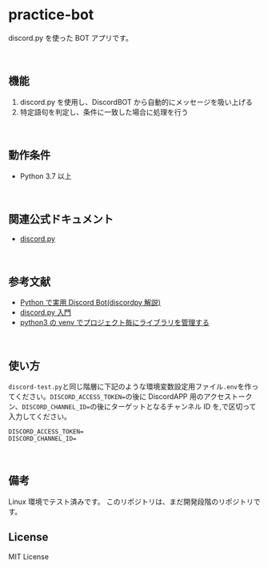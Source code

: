 # practice-bot

discord.py を使った BOT アプリです。

<br/>

## 機能

1. discord.py を使用し、DiscordBOT から自動的にメッセージを吸い上げる
2. 特定語句を判定し、条件に一致した場合に処理を行う

<br/>

## 動作条件

- Python 3.7 以上

<br/>

## 関連公式ドキュメント

- [discord.py](https://discordpy.readthedocs.io/ja/latest/index.html)

<br/>

## 参考文献

- [Python で実用 Discord Bot(discordpy 解説)](https://qiita.com/1ntegrale9/items/9d570ef8175cf178468f)
- [discord.py 入門](https://qiita.com/sizumita/items/9d44ae7d1ce007391699)
- [python3 の venv でプロジェクト毎にライブラリを管理する](https://akogare-se.hatenablog.com/entry/2019/01/02/220330)

<br/>

## 使い方

`discord-test.py`と同じ階層に下記のような環境変数設定用ファイル`.env`を作ってください。`DISCORD_ACCESS_TOKEN=`の後に DiscordAPP 用のアクセストークン、`DISCORD_CHANNEL_ID=`の後にターゲットとなるチャンネル ID を[,](カンマ)で区切って入力してください。

```env
DISCORD_ACCESS_TOKEN=
DISCORD_CHANNEL_ID=
```

<br/>

## 備考

Linux 環境でテスト済みです。
このリポジトリは、まだ開発段階のリポジトリです。

## License

MIT License
